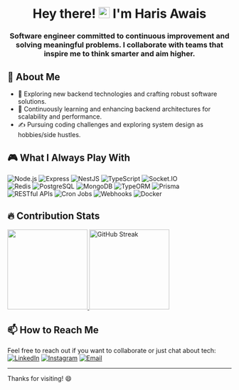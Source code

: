 
<h1 align="center"> Hey there! <img src="https://media.giphy.com/media/hvRJCLFzcasrR4ia7z/giphy.gif" width="25px"> I'm Haris Awais</h2>

<h3 align="center"><p align="center">
  Software engineer committed to continuous improvement and solving meaningful problems. I collaborate with teams that inspire me to think smarter and aim higher.
</p>

## 🤔 About Me

- 🤔 Exploring new backend technologies and crafting robust software solutions.  
- 🌱 Continuously learning and enhancing backend architectures for scalability and performance.  
- ✍️ Pursuing coding challenges and exploring system design as hobbies/side hustles.



## 🎮 What I Always Play With

![Node.js](https://img.shields.io/badge/Node.js-339933?style=for-the-badge&logo=nodedotjs&logoColor=white) ![Express](https://img.shields.io/badge/Express.js-000000?style=for-the-badge&logo=express&logoColor=white) ![NestJS](https://img.shields.io/badge/NestJS-E0234E?style=for-the-badge&logo=nestjs&logoColor=white) ![TypeScript](https://img.shields.io/badge/TypeScript-007ACC?style=for-the-badge&logo=typescript&logoColor=white) ![Socket.IO](https://img.shields.io/badge/Socket.IO-010101?style=for-the-badge&logo=socketdotio&logoColor=white)  
![Redis](https://img.shields.io/badge/Redis-DC382D?style=for-the-badge&logo=redis&logoColor=white) ![PostgreSQL](https://img.shields.io/badge/PostgreSQL-336791?style=for-the-badge&logo=postgresql&logoColor=white) ![MongoDB](https://img.shields.io/badge/MongoDB-47A248?style=for-the-badge&logo=mongodb&logoColor=white) ![TypeORM](https://img.shields.io/badge/TypeORM-262627?style=for-the-badge&logoColor=white) ![Prisma](https://img.shields.io/badge/Prisma-2D3748?style=for-the-badge&logo=prisma&logoColor=white)  
![RESTful APIs](https://img.shields.io/badge/RESTful%20APIs-000000?style=for-the-badge) ![Cron Jobs](https://img.shields.io/badge/Cron%20Jobs-FFD700?style=for-the-badge) ![Webhooks](https://img.shields.io/badge/Webhooks-0A66C2?style=for-the-badge) ![Docker](https://img.shields.io/badge/Docker-2496ED?style=for-the-badge&logo=docker&logoColor=white)


## 🔥 Contribution Stats

<a href="https://github.com/HarisAwais">
  <img height="180em" src="https://github-readme-stats.vercel.app/api?username=HarisAwais&show_icons=true&theme=react" />
  <img height="180em" src="https://streak-stats.demolab.com?user=HarisAwais&theme=react" alt="GitHub Streak" />
</a>


## 📫 How to Reach Me

Feel free to reach out if you want to collaborate or just chat about tech:  
[![LinkedIn](https://img.shields.io/badge/LinkedIn-0A66C2?style=for-the-badge&logo=linkedin&logoColor=white)](https://www.linkedin.com/in/haris-awais-node-js-1b79a4251/)  [![Instagram](https://img.shields.io/badge/Instagram-E4405F?style=for-the-badge&logo=instagram&logoColor=white)](https://www.instagram.com/o_for_owais6/)  [![Email](https://img.shields.io/badge/Email-D14836?style=for-the-badge&logo=gmail&logoColor=white)](mailto:harisawais828@gmail.com)

---

Thanks for visiting! 😄
